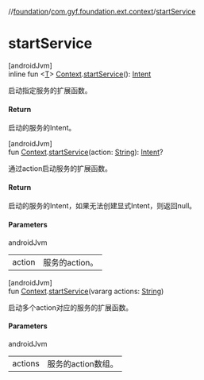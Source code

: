 //[foundation](../../index.md)/[com.gyf.foundation.ext.context](index.md)/[startService](start-service.md)

# startService

[androidJvm]\
inline fun &lt;[T](start-service.md)&gt; [Context](https://developer.android.com/reference/kotlin/android/content/Context.html).[startService](start-service.md)(): [Intent](https://developer.android.com/reference/kotlin/android/content/Intent.html)

启动指定服务的扩展函数。

#### Return

启动的服务的Intent。

[androidJvm]\
fun [Context](https://developer.android.com/reference/kotlin/android/content/Context.html).[startService](start-service.md)(action: [String](https://kotlinlang.org/api/core/kotlin-stdlib/kotlin/-string/index.html)): [Intent](https://developer.android.com/reference/kotlin/android/content/Intent.html)?

通过action启动服务的扩展函数。

#### Return

启动的服务的Intent，如果无法创建显式Intent，则返回null。

#### Parameters

androidJvm

| | |
|---|---|
| action | 服务的action。 |

[androidJvm]\
fun [Context](https://developer.android.com/reference/kotlin/android/content/Context.html).[startService](start-service.md)(vararg actions: [String](https://kotlinlang.org/api/core/kotlin-stdlib/kotlin/-string/index.html))

启动多个action对应的服务的扩展函数。

#### Parameters

androidJvm

| | |
|---|---|
| actions | 服务的action数组。 |